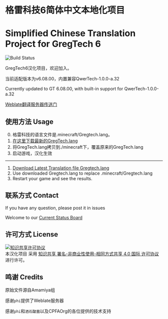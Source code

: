 # 格雷科技6简体中文本地化项目 
# Simplified Chinese Translation Project for GregTech 6

![Build Status](https://travis-ci.org/MoHaDouBiTeam/gregtech6-chinese-translation.svg?branch=master)

GregTech6汉化项目，欢迎加入。

当前适配版本为v6.08.00，内置兼容QwerTech-1.0.0-a.32

Currently updated to GT 6.08.00, with built-in support for QwerTech-1.0.0-a.32

[Weblate翻译服务器传送门](https://weblate.exz.me/projects/gregtech/)

## 使用方法 Usage

0. 格雷科技的语言文件是.minecraft/Gregtech.lang。
1. [在这里下载最新的GregTech.lang](https://github.com/MoHaDouBiTeam/gregtech6-chinese-translation/releases/latest)
2. 将GregTech.lang拷贝到./minecraft下，覆盖原来的GregTech.lang
3. 启动游戏，汉化生效
---
1. [Download Latest Translation file Gregtech.lang](https://github.com/MoHaDouBiTeam/gregtech6-chinese-translation/releases/latest)
2. Use downloaded Gregtech.lang to replace .minecraft/Gregtech.lang
3. Restart your game and see the results.

## 联系方式 Contact

If you have any question, please post it in issues

Welcome to our [Current Status Board](https://github.com/MoHaDouBiTeam/gregtech6-chinese-translate/wiki/%E5%85%AC%E5%91%8A%E6%9D%BF-Current-Status)

## 许可方式 License

<a rel="license" href="http://creativecommons.org/licenses/by-nc-sa/4.0/"><img alt="知识共享许可协议" style="border-width:0" src="https://i.creativecommons.org/l/by-nc-sa/4.0/88x31.png" /></a><br />本汉化项目 采用 <a rel="license" href="http://creativecommons.org/licenses/by-nc-sa/4.0/">知识共享 署名-非商业性使用-相同方式共享 4.0 国际 许可协议</a>进行许可。

## 鸣谢 Credits

原始文件源自Amamiya组

感谢`phi`提供了Weblate服务器

感谢`phi`和`酒石酸菌`以及CPFAOrg的各位提供的技术支持

